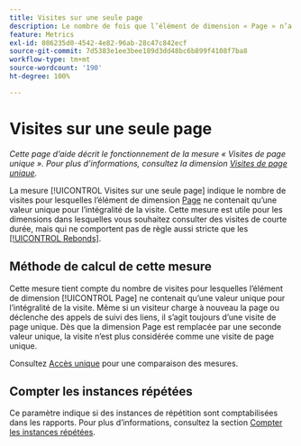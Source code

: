 ```yaml
---
title: Visites sur une seule page
description: Le nombre de fois que l’élément de dimension « Page » n’a pas changé au cours d’une visite.
feature: Metrics
exl-id: 086235d0-4542-4e82-96ab-28c47c842ecf
source-git-commit: 7d5383e1ee3bee189d3dd48bc6b899f4108f7ba8
workflow-type: tm+mt
source-wordcount: '190'
ht-degree: 100%

---
```


# Visites sur une seule page

*Cette page d’aide décrit le fonctionnement de la mesure « Visites de page unique ». Pour plus d’informations, consultez la dimension [Visites de page unique](../dimensions/single-page-visits.md).*

La mesure [!UICONTROL Visites sur une seule page] indique le nombre de visites pour lesquelles l’élément de dimension [Page](../dimensions/page.md) ne contenait qu’une valeur unique pour l’intégralité de la visite. Cette mesure est utile pour les dimensions dans lesquelles vous souhaitez consulter des visites de courte durée, mais qui ne comportent pas de règle aussi stricte que les [[!UICONTROL Rebonds]](bounces.md).

## Méthode de calcul de cette mesure

Cette mesure tient compte du nombre de visites pour lesquelles l’élément de dimension [!UICONTROL Page] ne contenait qu’une valeur unique pour l’intégralité de la visite. Même si un visiteur charge à nouveau la page ou déclenche des appels de suivi des liens, il s’agit toujours d’une visite de page unique. Dès que la dimension Page est remplacée par une seconde valeur unique, la visite n’est plus considérée comme une visite de page unique.

Consultez [Accès unique](single-access.md) pour une comparaison des mesures.

## Compter les instances répétées

Ce paramètre indique si des instances de répétition sont comptabilisées dans les rapports. Pour plus d’informations, consultez la section [Compter les instances répétées](/help/components/metrics/count-repeat-instances.md).